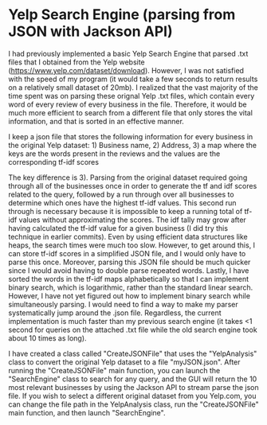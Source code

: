 # Yelp Search Engine (parsing from JSON with Jackson API)
I had previously implemented a basic Yelp Search Engine that parsed .txt files that I obtained from the Yelp website (https://www.yelp.com/dataset/download). However, I was not satisfied with the speed of my program (it would take a few seconds to return results on a relatively small dataset of 20mb). I realized that the vast majority of the time spent was on parsing these orignal Yelp .txt files, which contain every word of every review of every business in the file. Therefore, it would be much more efficient to search  from a different file that only stores the vital information, and that is sorted in an effective manner.

I keep a json file that stores the following information for every business in the original Yelp dataset: 1) Business name, 2) Address, 3) a map where the keys are the words present in the reviews and the values are the corresponding tf-idf scores

The key difference is 3). Parsing from the original dataset required going through all of the businesses once in order to generate the tf and idf scores related to the query, followed by a run through over all businesses to determine which ones have the highest tf-idf values. This second run through is necessary because it is impossible to keep a running total of tf-idf values without approximating the scores. The idf tally may grow after having calculated the tf-idf value for a given business (I did try this technique in earlier commits). Even by using efficient data structures like heaps, the search times were much too slow. However, to get around this, I can store tf-idf scores in a simplified JSON file, and I would only have to parse this once. Moreover, parsing this JSON file should be much quicker since I would avoid having to double parse repeated words. Lastly, I have sorted the words in the tf-idf maps alphabetically so that I can implement binary search, which is logarithmic, rather than the standard linear search. However, I have not yet figured out how to implement binary search while simultaneously parsing. I would need to find a way to make my parser systematically jump around the .json file. Regardless, the current implementation is much faster than my previous search engine (it takes <1 second for queries on the attached .txt file while the old search engine took about 10 times as long). 

I have created a class called "CreateJSONFile" that uses the "YelpAnalysis" class to convert the original Yelp dataset to a file "myJSON.json". After running the "CreateJSONFile" main function, you can launch the "SearchEngine" class to search for any query, and the GUI will return the 10 most relevant businesses by using the Jackson API to stream parse the json file. If you wish to select a different original dataset from you Yelp.com, you can change the file path in the YelpAnalysis class, run the "CreateJSONFile" main function, and then launch "SearchEngine". 


